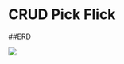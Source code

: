# CRUD Pick Flick

##ERD

![](https://www.lucidchart.com/publicSegments/view/9fede3b0-eb74-4a66-a8f1-8b2f741dbdb9/image.png)
